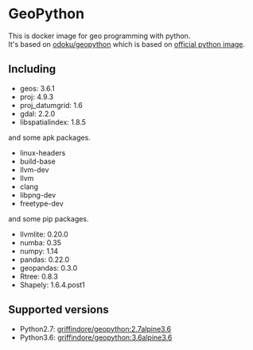 # GeoPython

This is docker image for geo programming with python.  
It's based on [odoku/geopython](https://hub.docker.com/r/odoku/geopython/) which is based on [official python image](https://hub.docker.com/_/python/).


## Including

- geos: 3.6.1
- proj: 4.9.3
- proj_datumgrid: 1.6
- gdal: 2.2.0
- libspatialindex: 1.8.5

and some apk packages.

- linux-headers
- build-base
- llvm-dev
- llvm
- clang
- libpng-dev
- freetype-dev

and some pip packages.

- llvmlite: 0.20.0
- numba: 0.35
- numpy: 1.14
- pandas: 0.22.0
- geopandas: 0.3.0
- Rtree: 0.8.3
- Shapely: 1.6.4.post1

## Supported versions

- Python2.7: [griffindore/geopython:2.7alpine3.6](https://github.com/griffindore/docker-geopython/tree/master/python2.7)
- Python3.6: [griffindore/geopython:3.6alpine3.6](https://github.com/griffindore/docker-geopython/tree/master/python3.6)
